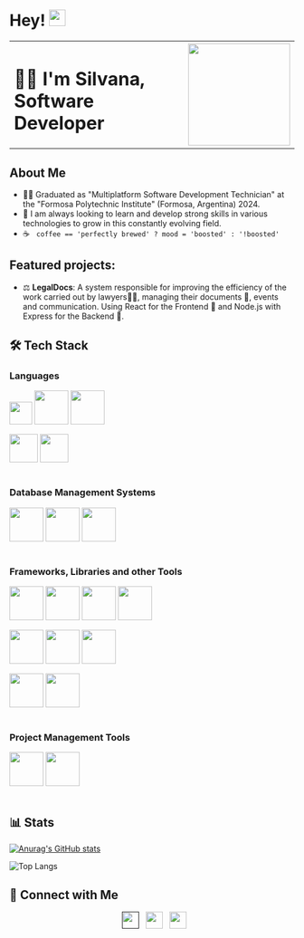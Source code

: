 # Hey! <img src="https://github.com/piyushP7pravin/piyushP7pravin/blob/master/Hi.gif" width="29px">

<table>
<tr>
<td>
  <h1> 👩‍💻 I'm Silvana, Software Developer </h1>
</td>
<td>
  <img height="180" src="https://i.pinimg.com/originals/52/25/22/522522b4ef8de61225ad8bb0df48451b.jpg">
</td>
</tr>
</table>


## About Me

- 👩‍🎓 Graduated as "Multiplatform Software Development Technician" at the "Formosa Polytechnic Institute" (Formosa, Argentina) 2024.
- 🌱 I am always looking to learn and develop strong skills in various technologies to grow in this constantly evolving field.
- ☕ &nbsp; `coffee == 'perfectly brewed' ? mood = 'boosted' : '!boosted'`

## Featured projects:
- ⚖️ **LegalDocs**: A system responsible for improving the efficiency of the work carried out by lawyers👨‍⚖️, managing their documents 🧾, events and communication. Using React for the Frontend 💙 and Node.js with Express for the Backend 💚.


## 🛠 Tech Stack

<h3>Languages</h3>
<code><a href="https://developer.mozilla.org/es/docs/Web/JavaScript" target="_blank"><img height="40" src="https://www.vectorlogo.zone/logos/javascript/javascript-horizontal.svg"></a></code>
<code><a href="https://www.typescriptlang.org/" target="_blank"><img height="60" src="https://www.vectorlogo.zone/logos/typescriptlang/typescriptlang-ar21.svg"></a></code>
<code><a href="https://www.python.org/" target="_blank"><img height="60" src="https://www.vectorlogo.zone/logos/python/python-ar21.svg"></a></code>

<code><a href="https://developer.mozilla.org/es/docs/Web/HTML" target="_blank"><img height="50" src="https://www.vectorlogo.zone/logos/w3_html5/w3_html5-ar21.svg"></a></code>
<code><a href="https://developer.mozilla.org/es/docs/Web/CSS" target="_blank"><img height="50" src="https://www.vectorlogo.zone/logos/w3_css/w3_css-ar21.svg"></a></code>
<br>
<br>

<h3>Database Management Systems</h3>
<code><a href="https://www.mongodb.com/" target="_blank"><img height="60" src="https://www.vectorlogo.zone/logos/mongodb/mongodb-ar21.svg"></a></code>
<code><a href="https://www.mysql.com/" target="_blank"><img height="60" src="https://www.vectorlogo.zone/logos/mysql/mysql-ar21.svg"></a></code>
<code><a href="https://www.postgresql.org/" target="_blank"><img height="60" src="https://www.vectorlogo.zone/logos/postgresql/postgresql-ar21.svg"></a></code>
<br>
<br>

<h3>Frameworks, Libraries and other Tools</h3>
<code><a href="https://es.react.dev/" target="_blank"><img height="60" src="https://www.vectorlogo.zone/logos/reactjs/reactjs-ar21.svg"></a></code>
<code><a href="https://getbootstrap.com/" target="_blank"><img height="60" src="https://www.vectorlogo.zone/logos/getbootstrap/getbootstrap-ar21.svg"></a></code>
<code><a href="https://nodejs.org/en" target="_blank"><img height="60" src="https://www.vectorlogo.zone/logos/nodejs/nodejs-ar21.svg"></a></code>
<code><a href="https://expressjs.com" target="_blank"><img height="60" src="https://www.vectorlogo.zone/logos/expressjs/expressjs-ar21.svg"></a></code>

<code><a href="https://www.docker.com/" target="_blank"><img height="60" src="https://www.vectorlogo.zone/logos/docker/docker-ar21.svg"></a></code>
<code><a href="https://www.tensorflow.org/" target="_blank"><img height="60" src="https://www.vectorlogo.zone/logos/tensorflow/tensorflow-ar21.svg"></a></code>
<code><a href="https://jupyter.org/" target="_blank"><img height="60" src="https://www.vectorlogo.zone/logos/jupyter/jupyter-ar21.svg"></a></code>

<code><a href="https://git-scm.com/" target="_blank"><img height="60" src="https://www.vectorlogo.zone/logos/git-scm/git-scm-ar21.svg"></a></code>
<code><a href="https://github.com/" target="_blank"><img height="60" src="https://www.vectorlogo.zone/logos/github/github-ar21.svg"></a></code>
<br>
<br>

<h3>Project Management Tools</h3>
<code><img height="60" src="https://www.vectorlogo.zone/logos/atlassian_jira/atlassian_jira-ar21.svg"></code>
<code><img height="60" src="https://www.vectorlogo.zone/logos/trello/trello-ar21.svg"></code>
<br>
<br>

<h2>📊 Stats</h2>

[![Anurag's GitHub stats](https://github-readme-stats.vercel.app/api?username=silfarias&show_icons=true&theme=synthwave)](https://github.com/silfarias/github-readme-stats)

![Top Langs](https://github-readme-stats.vercel.app/api/top-langs/?username=silfarias&layout=compact)


## 🤝 Connect with Me

<p align="center">
&nbsp; <a href="" target="_blank"><img height="30" src="https://www.vectorlogo.zone/logos/gmail/gmail-tile.svg"></a>
&nbsp; <a href="https://www.linkedin.com/in/silvana-farias-103a54298/" target="_blank"><img height="30" src="https://www.vectorlogo.zone/logos/linkedin/linkedin-tile.svg"></a>
&nbsp; <a href="https://www.threads.net/@sil.farias_" target="_blank"><img height="30" src="https://raw.githubusercontent.com/edent/SuperTinyIcons/d190e37443ed7a09f39017cbf06d1b6be82d06e1/images/svg/threads.svg"></a>

</p>





